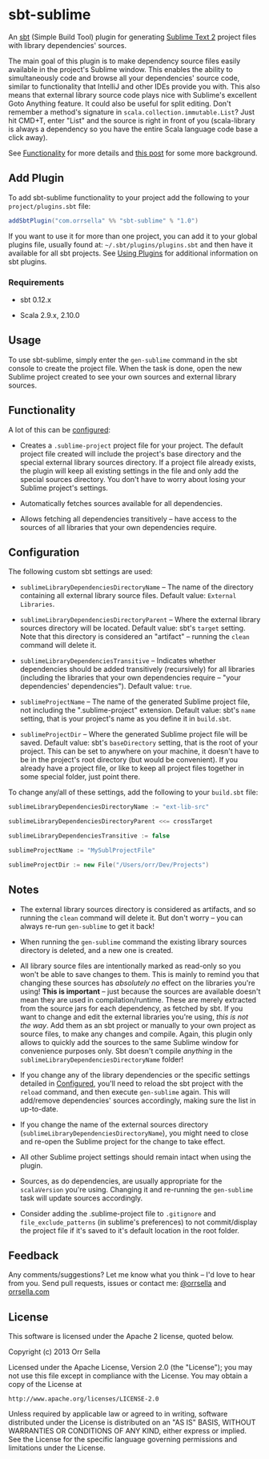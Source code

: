 # sbt-sublime

An [sbt](http://www.scala-sbt.org/) (Simple Build Tool) plugin for generating [Sublime Text 2](http://www.sublimetext.com/) project files with library dependencies' sources.

The main goal of this plugin is to make dependency source files easily available in the project's Sublime window. This enables the ability to simultaneously code and browse all your dependencies' source code, similar to functionality that IntelliJ and other IDEs provide you with. This also means that external library source code plays nice with Sublime's excellent Goto Anything feature. It could also be useful for split editing. Don't remember a method's signature in `scala.collection.immutable.List`? Just hit CMD+T, enter "List" and the source is right in front of you (scala-library is always a dependency so you have the entire Scala language code base a click away).

See [Functionality](https://github.com/orrsella/sbt-sublime#functionality) for more details and [this post](http://orrsella.com/post/41001293440/introducing-sbt-stats-an-sbt-plugin-for-source-code-stat) for some more background.

## Add Plugin

To add sbt-sublime functionality to your project add the following to your `project/plugins.sbt` file:

```scala
addSbtPlugin("com.orrsella" %% "sbt-sublime" % "1.0")
```

If you want to use it for more than one project, you can add it to your global plugins file, usually found at: `~/.sbt/plugins/plugins.sbt` and then have it available for all sbt projects. See [Using Plugins](http://www.scala-sbt.org/release/docs/Getting-Started/Using-Plugins.html) for additional information on sbt plugins.

### Requirements

* sbt 0.12.x

* Scala 2.9.x, 2.10.0

## Usage

To use sbt-sublime, simply enter the `gen-sublime` command in the sbt console to create the project file. When the task is done, open the new Sublime project created to see your own sources and external library sources.

## Functionality

A lot of this can be [configured](https://github.com/orrsella/sbt-sublime#configuration):

* Creates a `.sublime-project` project file for your project. The default project file created will include the project's base directory and the special external library sources directory. If a project file already exists, the plugin will keep all existing settings in the file and only add the special sources directory. You don't have to worry about losing your Sublime project's settings.

* Automatically fetches sources available for all dependencies.

* Allows fetching all dependencies transitively – have access to the sources of all libraries that your own dependencies require.

## Configuration

The following custom sbt settings are used:

* `sublimeLibraryDependenciesDirectoryName` – The name of the directory containing all external library source files. Default value: `External Libraries`.

* `sublimeLibraryDependenciesDirectoryParent` – Where the external library sources directory will be located. Default value: sbt's `target` setting. Note that this directory is considered an "artifact" – running the `clean` command will delete it.

* `sublimeLibraryDependenciesTransitive` – Indicates whether dependencies should be added transitively (recursively) for all libraries (including the libraries that your own dependencies require – "your dependencies' dependencies"). Default value: `true`.

* `sublimeProjectName` – The name of the generated Sublime project file, not including the ".sublime-project" extension. Default value: sbt's `name` setting, that is your project's name as you define it in `build.sbt`.

* `sublimeProjectDir` – Where the generated Sublime project file will be saved. Default value: sbt's `baseDirectory` setting, that is the root of your project. This can be set to anywhere on your machine, it doesn't have to be in the project's root directory (but would be convenient). If you already have a project file, or like to keep all project files together in some special folder, just point there.

To change any/all of these settings, add the following to your `build.sbt` file:

```scala
sublimeLibraryDependenciesDirectoryName := "ext-lib-src"

sublimeLibraryDependenciesDirectoryParent <<= crossTarget

sublimeLibraryDependenciesTransitive := false

sublimeProjectName := "MySublProjectFile"

sublimeProjectDir := new File("/Users/orr/Dev/Projects")
```

## Notes

* The external library sources directory is considered as artifacts, and so running the `clean` command will delete it. But don't worry – you can always re-run `gen-sublime` to get it back!

* When running the `gen-sublime` command the existing library sources directory is deleted, and a new one is created.

* All library source files are intentionally marked as read-only so you won't be able to save changes to them. This is mainly to remind you that changing these sources has *absolutely no* effect on the libraries you're using! **This is important** – just because the sources are available doesn't mean they are used in compilation/runtime. These are merely extracted from the source jars for each dependency, as fetched by sbt. If you want to change and edit the external libraries you're using, *this is not the way*. Add them as an sbt project or manually to your own project as source files, to make any changes and compile. Again, this plugin only allows to quickly add the sources to the same Sublime window for convenience purposes only. Sbt doesn't compile *anything* in the `sublimeLibraryDependenciesDirectoryName` folder!

* If you change any of the library dependencies or the specific settings detailed in [Configured](https://github.com/orrsella/sbt-sublime#configured), you'll need to reload the sbt project with the `reload` command, and then execute `gen-sublime` again. This will add/remove dependencies' sources accordingly, making sure the list in up-to-date.

* If you change the name of the external sources directory (`sublimeLibraryDependenciesDirectoryName`), you might need to close and re-open the Sublime project for the change to take effect.

* All other Sublime project settings should remain intact when using the plugin.

* Sources, as do dependencies, are usually appropriate for the `scalaVersion` you're using. Changing it and re-running the `gen-sublime` task will update sources accordingly.

* Consider adding the .sublime-project file to `.gitignore` and `file_exclude_patterns` (in sublime's preferences) to not commit/display the project file if it's saved to it's default location in the root folder.

## Feedback

Any comments/suggestions? Let me know what you think – I'd love to hear from you. Send pull requests, issues or contact me: [@orrsella](http://twitter.com/orrsella) and [orrsella.com](http://orrsella.com)

## License

This software is licensed under the Apache 2 license, quoted below.

Copyright (c) 2013 Orr Sella

Licensed under the Apache License, Version 2.0 (the "License"); you may not use this file except in compliance with the License. You may obtain a copy of the License at

    http://www.apache.org/licenses/LICENSE-2.0

Unless required by applicable law or agreed to in writing, software distributed under the License is distributed on an "AS IS" BASIS, WITHOUT WARRANTIES OR CONDITIONS OF ANY KIND, either express or implied. See the License for the specific language governing permissions and limitations under the License.
